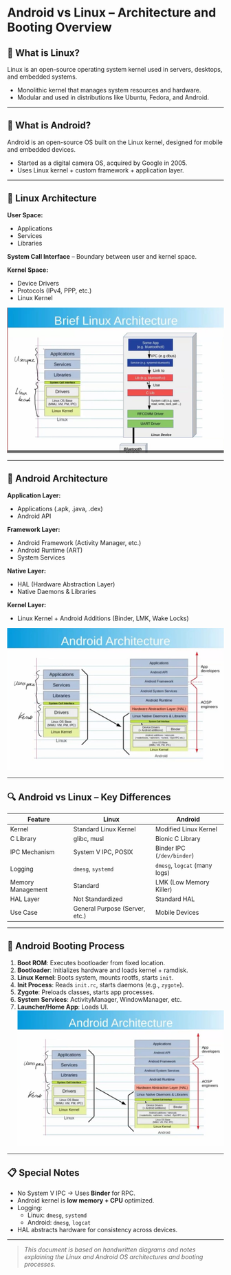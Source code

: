 
# Android vs Linux – Architecture and Booting Overview

## 📌 What is Linux?
Linux is an open-source operating system kernel used in servers, desktops, and embedded systems.

- Monolithic kernel that manages system resources and hardware.
- Modular and used in distributions like Ubuntu, Fedora, and Android.

---

## 📌 What is Android?
Android is an open-source OS built on the Linux kernel, designed for mobile and embedded devices.

- Started as a digital camera OS, acquired by Google in 2005.
- Uses Linux kernel + custom framework + application layer.

---

## 🧱 Linux Architecture

**User Space:**
- Applications
- Services
- Libraries

**System Call Interface** – Boundary between user and kernel space.

**Kernel Space:**
- Device Drivers
- Protocols (IPv4, PPP, etc.)
- Linux Kernel

![Linux Architecture](Linux_Architecture.jpg)

---

## 🧱 Android Architecture

**Application Layer:**
- Applications (.apk, .java, .dex)
- Android API

**Framework Layer:**
- Android Framework (Activity Manager, etc.)
- Android Runtime (ART)
- System Services

**Native Layer:**
- HAL (Hardware Abstraction Layer)
- Native Daemons & Libraries

**Kernel Layer:**
- Linux Kernel + Android Additions (Binder, LMK, Wake Locks)

![Android Architecture](Android_Architecture.jpg)

---

## 🔍 Android vs Linux – Key Differences

| Feature                | Linux                          | Android                                 |
|-----------------------|---------------------------------|------------------------------------------|
| Kernel                | Standard Linux Kernel           | Modified Linux Kernel                    |
| C Library             | glibc, musl                     | Bionic C Library                         |
| IPC Mechanism         | System V IPC, POSIX             | Binder IPC (`/dev/binder`)              |
| Logging               | `dmesg`, `systemd`              | `dmesg`, `logcat` (many logs)           |
| Memory Management     | Standard                        | LMK (Low Memory Killer)                 |
| HAL Layer             | Not Standardized                | Standard HAL                             |
| Use Case              | General Purpose (Server, etc.)  | Mobile Devices                           |

---

## 🚀 Android Booting Process

1. **Boot ROM**: Executes bootloader from fixed location.
2. **Bootloader**: Initializes hardware and loads kernel + ramdisk.
3. **Linux Kernel**: Boots system, mounts rootfs, starts `init`.
4. **Init Process**: Reads `init.rc`, starts daemons (e.g., `zygote`).
5. **Zygote**: Preloads classes, starts app processes.
6. **System Services**: ActivityManager, WindowManager, etc.
7. **Launcher/Home App**: Loads UI.
  ![Booting Process](Android_Architecture.jpg)
---

## 📋 Special Notes

- No System V IPC → Uses **Binder** for RPC.
- Android kernel is **low memory + CPU** optimized.
- Logging:
  - Linux: `dmesg`, `systemd`
  - Android: `dmesg`, `logcat`
- HAL abstracts hardware for consistency across devices.

---

> _This document is based on handwritten diagrams and notes explaining the Linux and Android OS architectures and booting processes._
